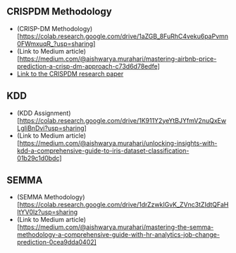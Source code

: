 ## CRISPDM Methodology
- (CRISP-DM Methodology)[https://colab.research.google.com/drive/1aZGB_8FuRhC4veku6paPvmn0FWmxuqR_?usp=sharing]
- (Link to Medium article)[https://medium.com/@aishwarya.murahari/mastering-airbnb-price-prediction-a-crisp-dm-approach-c73d6d78edfe]
- [Link to the CRISPDM research paper](https://arxiv.org/submit/5900895/view)

## KDD
- (KDD Assignment)[https://colab.research.google.com/drive/1K911Y2yeYtBJYfmV2nuQxEwLgIiBnDvi?usp=sharing]
- (Link to Medium article)[https://medium.com/@aishwarya.murahari/unlocking-insights-with-kdd-a-comprehensive-guide-to-iris-dataset-classification-01b29c1d0bdc]

## SEMMA
- (SEMMA Methodology) [https://colab.research.google.com/drive/1drZzwkIGvK_ZVnc3tZIdtQFaHItYV0lz?usp=sharing
- (Link to Medium article)[https://medium.com/@aishwarya.murahari/mastering-the-semma-methodology-a-comprehensive-guide-with-hr-analytics-job-change-prediction-0cea9dda0402]